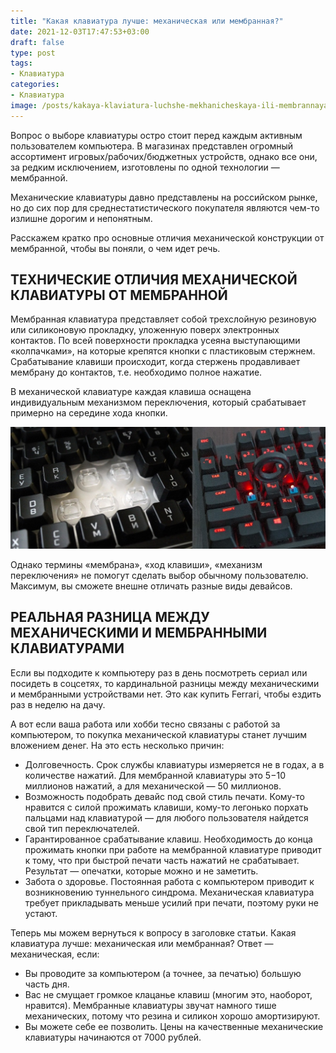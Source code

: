 ```yaml
---
title: "Какая клавиатура лучше: механическая или мембранная?"
date: 2021-12-03T17:47:53+03:00
draft: false
type: post
tags:
- Клавиатура
categories:
- Клавиатура
image: /posts/kakaya-klaviatura-luchshe-mekhanicheskaya-ili-membrannaya/files/69b491b502aa15613e32325ed60b70f0.jpeg
---
```



Вопрос о выборе клавиатуры остро стоит перед каждым активным пользователем компьютера. В магазинах представлен огромный ассортимент игровых/рабочих/бюджетных устройств, однако все они, за редким исключением, изготовлены по одной технологии — мембранной.

Механические клавиатуры давно представлены на российском рынке, но до сих пор для среднестатистического покупателя являются чем-то излишне дорогим и непонятным.

Расскажем кратко про основные отличия механической конструкции от мембранной, чтобы вы поняли, о чем идет речь.

## ТЕХНИЧЕСКИЕ ОТЛИЧИЯ МЕХАНИЧЕСКОЙ КЛАВИАТУРЫ ОТ МЕМБРАННОЙ

Мембранная клавиатура представляет собой трехслойную резиновую или силиконовую прокладку, уложенную поверх электронных контактов. По всей поверхности прокладка усеяна выступающими «колпачками», на которые крепятся кнопки с пластиковым стержнем. Срабатывание клавиши происходит, когда стержень продавливает мембрану до контактов, т.е. необходимо полное нажатие.

В механической клавиатуре каждая клавиша оснащена индивидуальным механизмом переключения, который срабатывает примерно на середине хода кнопки.


![Отличия мембранной и механической клавиатуры](files/6e8f2c95e77960074e832f9f8202b934.jpg)


Однако термины «мембрана», «ход клавиши», «механизм переключения» не помогут сделать выбор обычному пользователю. Максимум, вы сможете внешне отличать разные виды девайсов.

## РЕАЛЬНАЯ РАЗНИЦА МЕЖДУ МЕХАНИЧЕСКИМИ И МЕМБРАННЫМИ КЛАВИАТУРАМИ

Если вы подходите к компьютеру раз в день посмотреть сериал или посидеть в соцсетях, то кардинальной разницы между механическими и мембранными устройствами нет. Это как купить Ferrari, чтобы ездить раз в неделю на дачу.

А вот если ваша работа или хобби тесно связаны с работой за компьютером, то покупка механической клавиатуры станет лучшим вложением денег. На это есть несколько причин:

-   Долговечность. Срок службы клавиатуры измеряется не в годах, а в количестве нажатий. Для мембранной клавиатуры это 5−10 миллионов нажатий, а для механической — 50 миллионов.
-   Возможность подобрать девайс под свой стиль печати. Кому-то нравится с силой прожимать клавиши, кому-то легонько порхать пальцами над клавиатурой — для любого пользователя найдется свой тип переключателей.
-   Гарантированное срабатывание клавиш. Необходимость до конца прожимать кнопки при работе на мембранной клавиатуре приводит к тому, что при быстрой печати часть нажатий не срабатывает. Результат — опечатки, которые можно и не заметить.
-   Забота о здоровье. Постоянная работа с компьютером приводит к возникновению туннельного синдрома. Механическая клавиатура требует прикладывать меньше усилий при печати, поэтому руки не устают.

Теперь мы можем вернуться к вопросу в заголовке статьи. Какая клавиатура лучше: механическая или мембранная? Ответ — механическая, если:

-   Вы проводите за компьютером (а точнее, за печатью) большую часть дня.
-   Вас не смущает громкое клацанье клавиш (многим это, наоборот, нравится). Мембранные клавиатуры звучат намного тише механических, потому что резина и силикон хорошо амортизируют.
-   Вы можете себе ее позволить. Цены на качественные механические клавиатуры начинаются от 7000 рублей.